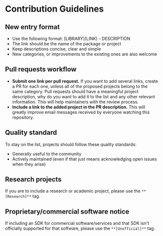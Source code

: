 # Contribution Guidelines

## New entry format

* Use the following format: \[LIBRARY\]\(LINK\) - DESCRIPTION
* The link should be the name of the package or project
* Keep descriptions concise, clear and simple
* New categories, or improvements to the existing ones are also welcome

## Pull requests workflow

* **Submit one link per pull request.** If you want to add several links, create a PR for each one, unless all of the proposed projects belong to the same category. Pull requests should have a meaningful project description, why do you want to add it to the list and any other relevant information. This will help maintainers with the review process.
* **Include a link to the added project in the PR description.** This will greatly improve email messages received by everyone watching this repository.

## Quality standard

To stay on the list, projects should follow these quality standards:

* Generally useful to the community
* Actively maintained (even if that just means acknowledging open issues when they arise)

## Research projects

If you are to include a research or academic project, please use the `**[Research]**` tag.

## Proprietary/commercial software notice

If including an SDK for commercial software/services and that SDK isn't officially supported for that software, please use the `**[Unofficial]**` tag.
